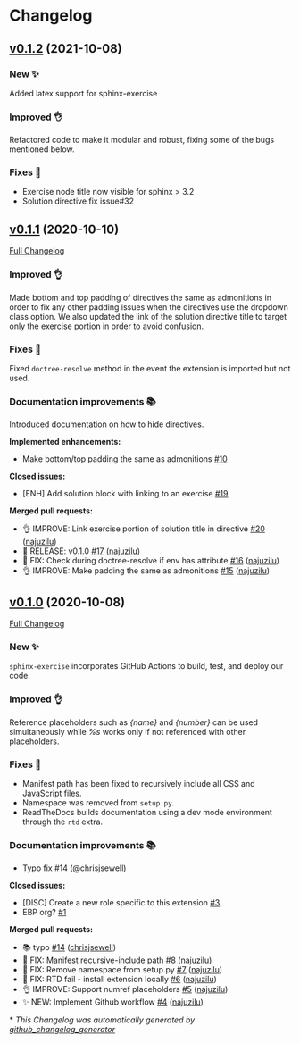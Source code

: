 # Changelog

## [v0.1.2](https://github.com/executablebooks/sphinx-exercise/tree/v0.1.2) (2021-10-08)

### New ✨

Added latex support for sphinx-exercise

### Improved 👌

Refactored code to make it modular and robust, fixing some of the bugs mentioned below.

### Fixes 🐛

- Exercise node title now visible for sphinx > 3.2
- Solution directive fix issue#32

## [v0.1.1](https://github.com/executablebooks/sphinx-exercise/tree/v0.1.1) (2020-10-10)

[Full Changelog](https://github.com/executablebooks/sphinx-exercise/compare/v0.1.0...v0.1.1)

### Improved 👌

Made bottom and top padding of directives the same as admonitions in order to fix any other padding issues when the directives use the dropdown class option. We also updated the link of the solution directive title to target only the exercise portion in order to avoid confusion.

### Fixes 🐛

Fixed `doctree-resolve` method in the event the extension is imported but not used.

### Documentation improvements 📚

Introduced documentation on how to hide directives.

**Implemented enhancements:**

- Make bottom/top padding the same as admonitions [\#10](https://github.com/executablebooks/sphinx-exercise/issues/10)

**Closed issues:**

- \[ENH\] Add solution block with linking to an exercise [\#19](https://github.com/executablebooks/sphinx-exercise/issues/19)

**Merged pull requests:**

- 👌 IMPROVE: Link exercise portion of solution title in directive [\#20](https://github.com/executablebooks/sphinx-exercise/pull/20) ([najuzilu](https://github.com/najuzilu))
- 🚀 RELEASE: v0.1.0 [\#17](https://github.com/executablebooks/sphinx-exercise/pull/17) ([najuzilu](https://github.com/najuzilu))
- 🐛 FIX: Check during doctree-resolve if env has attribute [\#16](https://github.com/executablebooks/sphinx-exercise/pull/16) ([najuzilu](https://github.com/najuzilu))
- 👌 IMPROVE: Make padding the same as admonitions [\#15](https://github.com/executablebooks/sphinx-exercise/pull/15) ([najuzilu](https://github.com/najuzilu))

## [v0.1.0](https://github.com/executablebooks/sphinx-exercise/tree/v0.1.0) (2020-10-08)

[Full Changelog](https://github.com/executablebooks/sphinx-exercise/compare/8dd98b62aab873e660c8b09dcb88e22c082b1368...v0.1.0)

### New ✨

`sphinx-exercise` incorporates GitHub Actions to build, test, and deploy our code.

### Improved 👌

Reference placeholders such as _{name}_ and _{number}_ can be used simultaneously while _%s_ works only if not referenced with other placeholders.

### Fixes 🐛

- Manifest path has been fixed to recursively include all CSS and JavaScript files.
- Namespace was removed from `setup.py`.
- ReadTheDocs builds documentation using a dev mode environment through the `rtd` extra.

### Documentation improvements 📚

- Typo fix #14 (@chrisjsewell)


**Closed issues:**

- \[DISC\] Create a new role specific to this extension [\#3](https://github.com/executablebooks/sphinx-exercise/issues/3)
- EBP org? [\#1](https://github.com/executablebooks/sphinx-exercise/issues/1)

**Merged pull requests:**

- 📚 typo [\#14](https://github.com/executablebooks/sphinx-exercise/pull/14) ([chrisjsewell](https://github.com/chrisjsewell))
- 🐛 FIX: Manifest recursive-include path [\#8](https://github.com/executablebooks/sphinx-exercise/pull/8) ([najuzilu](https://github.com/najuzilu))
- 🐛 FIX: Remove namespace from setup.py [\#7](https://github.com/executablebooks/sphinx-exercise/pull/7) ([najuzilu](https://github.com/najuzilu))
- 🐛 FIX: RTD fail - install extension locally [\#6](https://github.com/executablebooks/sphinx-exercise/pull/6) ([najuzilu](https://github.com/najuzilu))
- 👌 IMPROVE: Support numref placeholders [\#5](https://github.com/executablebooks/sphinx-exercise/pull/5) ([najuzilu](https://github.com/najuzilu))
- ✨ NEW: Implement Github workflow [\#4](https://github.com/executablebooks/sphinx-exercise/pull/4) ([najuzilu](https://github.com/najuzilu))



\* *This Changelog was automatically generated by [github_changelog_generator](https://github.com/github-changelog-generator/github-changelog-generator)*
